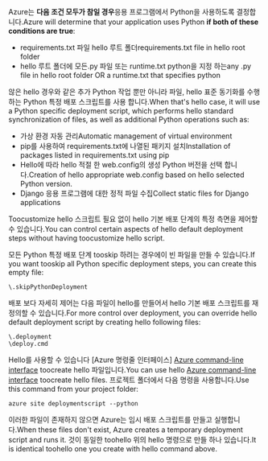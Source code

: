 <span data-ttu-id="28240-101">Azure는 **다음 조건 모두가 참일 경우**응용 프로그램에서 Python을 사용하도록 결정합니다.</span><span class="sxs-lookup"><span data-stu-id="28240-101">Azure will determine that your application uses Python **if both of these conditions are true**:</span></span>

* <span data-ttu-id="28240-102">requirements.txt 파일 hello 루트 폴더</span><span class="sxs-lookup"><span data-stu-id="28240-102">requirements.txt file in hello root folder</span></span>
* <span data-ttu-id="28240-103">hello 루트 폴더에 모든.py 파일 또는 runtime.txt python을 지정 하는</span><span class="sxs-lookup"><span data-stu-id="28240-103">any .py file in hello root folder OR a runtime.txt that specifies python</span></span>

<span data-ttu-id="28240-104">않은 hello 경우와 같은 추가 Python 작업 뿐만 아니라 파일, hello 표준 동기화를 수행 하는 Python 특정 배포 스크립트를 사용 합니다.</span><span class="sxs-lookup"><span data-stu-id="28240-104">When that's hello case, it will use a Python specific deployment script, which performs hello standard synchronization of files, as well as additional Python operations such as:</span></span>

* <span data-ttu-id="28240-105">가상 환경 자동 관리</span><span class="sxs-lookup"><span data-stu-id="28240-105">Automatic management of virtual environment</span></span>
* <span data-ttu-id="28240-106">pip를 사용하여 requirements.txt에 나열된 패키지 설치</span><span class="sxs-lookup"><span data-stu-id="28240-106">Installation of packages listed in requirements.txt using pip</span></span>
* <span data-ttu-id="28240-107">Hello에 따라 hello 적절 한 web.config의 생성 Python 버전을 선택 합니다.</span><span class="sxs-lookup"><span data-stu-id="28240-107">Creation of hello appropriate web.config based on hello selected Python version.</span></span>
* <span data-ttu-id="28240-108">Django 응용 프로그램에 대한 정적 파일 수집</span><span class="sxs-lookup"><span data-stu-id="28240-108">Collect static files for Django applications</span></span>

<span data-ttu-id="28240-109">Toocustomize hello 스크립트 필요 없이 hello 기본 배포 단계의 특정 측면을 제어할 수 있습니다.</span><span class="sxs-lookup"><span data-stu-id="28240-109">You can control certain aspects of hello default deployment steps without having toocustomize hello script.</span></span>

<span data-ttu-id="28240-110">모든 Python 특정 배포 단계 tooskip 하려는 경우에이 빈 파일을 만들 수 있습니다.</span><span class="sxs-lookup"><span data-stu-id="28240-110">If you want tooskip all Python specific deployment steps, you can create this empty file:</span></span>

    \.skipPythonDeployment

<span data-ttu-id="28240-111">배포 보다 자세히 제어는 다음 파일이 hello를 만들어서 hello 기본 배포 스크립트를 재정의할 수 있습니다.</span><span class="sxs-lookup"><span data-stu-id="28240-111">For more control over deployment, you can override hello default deployment script by creating hello following files:</span></span>

    \.deployment
    \deploy.cmd

<span data-ttu-id="28240-112">Hello를 사용할 수 있습니다 [Azure 명령줄 인터페이스] [ Azure command-line interface] toocreate hello 파일입니다.</span><span class="sxs-lookup"><span data-stu-id="28240-112">You can use hello [Azure command-line interface][Azure command-line interface] toocreate hello files.</span></span>  <span data-ttu-id="28240-113">프로젝트 폴더에서 다음 명령을 사용합니다.</span><span class="sxs-lookup"><span data-stu-id="28240-113">Use this command from your project folder:</span></span>

    azure site deploymentscript --python

<span data-ttu-id="28240-114">이러한 파일이 존재하지 않으면 Azure는 임시 배포 스크립트를 만들고 실행합니다.</span><span class="sxs-lookup"><span data-stu-id="28240-114">When these files don't exist, Azure creates a temporary deployment script and runs it.</span></span>  <span data-ttu-id="28240-115">것이 동일한 toohello 위의 hello 명령으로 만들 하나 있습니다.</span><span class="sxs-lookup"><span data-stu-id="28240-115">It is identical toohello one you create with hello command above.</span></span>

[Azure command-line interface]: http://azure.microsoft.com/downloads/
